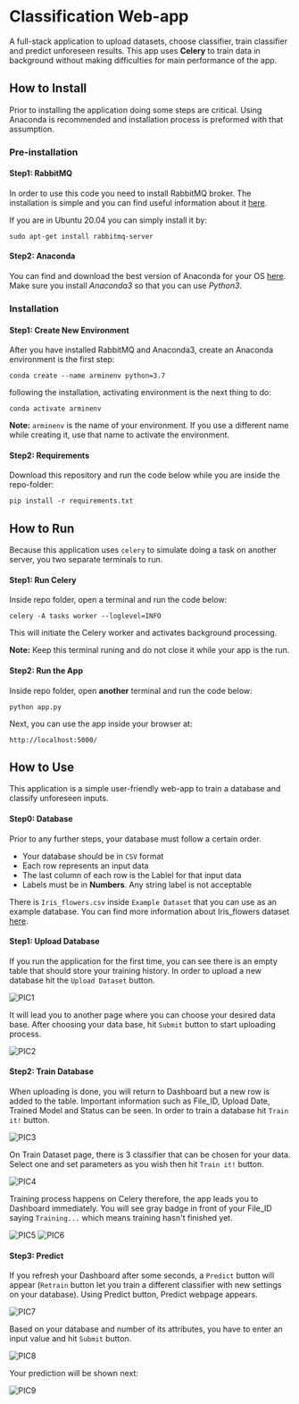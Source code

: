 # Classification Web-app

A full-stack application to upload datasets, choose classifier, train classifier and predict unforeseen results. This app uses __Celery__ to train data in background without making difficulties for main performance of the app.

## How to Install
Prior to installing the application doing some steps are critical. Using Anaconda is recommended and installation process is preformed with that assumption.
### Pre-installation
#### Step1: RabbitMQ
In order to use this code you need to install RabbitMQ broker. The installation is simple and you can find useful information about it [here](https://www.rabbitmq.com/download.html).

If you are in Ubuntu 20.04 you can simply install it by:
```
sudo apt-get install rabbitmq-server
```
#### Step2: Anaconda
You can find and download the best version of Anaconda for your OS [here](https://docs.anaconda.com/anaconda/install/index.html). Make sure you install *Anaconda3* so that you can use *Python3*.

### Installation
#### Step1: Create New Environment
After you have installed RabbitMQ and Anaconda3, create an Anaconda environment is the first step:
```
conda create --name arminenv python=3.7
```
following the installation, activating environment is the next thing to do:
```
conda activate arminenv
```
__Note:__ `arminenv` is the name of your environment. If you use a different name while creating it, use that name to activate the environment.
#### Step2: Requirements
Download this repository and run the code below while you are inside the repo-folder:
```
pip install -r requirements.txt
```

## How to Run
Because this application uses `celery` to simulate doing a task on another server, you two separate terminals to run.
#### Step1: Run Celery
Inside repo folder, open a terminal and run the code below:
```
celery -A tasks worker --loglevel=INFO
```
This will initiate the Celery worker and activates background processing.

__Note:__ Keep this terminal runing and do not close it while your app is the run.


#### Step2: Run the App
 Inside repo folder, open __another__ terminal and run the code below:
 ```
 python app.py
 ```
Next, you can use the app inside your browser at:
 ```
http://localhost:5000/
```
## How to Use
This application is a simple user-friendly web-app to train a database and classify unforeseen inputs.

#### Step0: Database
Prior to any further steps, your database must follow a certain order.
- Your database should be in `CSV` format
- Each row represents an input data
- The last column of each row is the Lablel for that input data
- Labels must be in __Numbers__. Any string label is not acceptable

There is `Iris_flowers.csv` inside `Example Dataset` that you can use as an example database. You can find more information about Iris_flowers dataset [here](https://en.wikipedia.org/wiki/Iris_flower_data_set).

#### Step1: Upload Database
If you run the application for the first time, you can see there is an empty table that should store your training history.
In order to upload a new database hit the `Upload Dataset` button.

![PIC1](static/images/PIC1.png)


It will lead you to another page where you can choose your desired data base. After choosing your data base, hit `Submit` button to start uploading process.

![PIC2](static/images/PIC2.png)

#### Step2: Train Database
When uploading is done, you will return to Dashboard but a new row is added to the table. Important information such as File_ID, Upload Date,	Trained Model and	Status can be seen.
In order to train a database hit `Train it!` button.

![PIC3](static/images/PIC3.png)

On Train Dataset page, there is 3 classifier that can be chosen for your data. Select one and set parameters as you wish then hit `Train it!` button.

![PIC4](static/images/PIC4.png)

Training process happens on Celery therefore, the app leads you to Dashboard immediately. You will see gray badge in front of your File_ID saying `Training...` which means training hasn't finished yet.

![PIC5](static/images/PIC5.png)
![PIC6](static/images/PIC6.png)

#### Step3: Predict
If you refresh your Dashboard after some seconds, a `Predict` button will appear (`Retrain` button let you train a different classifier with new settings on your database).
Using Predict button, Predict webpage appears.

![PIC7](static/images/PIC7.png)

Based on your database and number of its attributes, you have to enter an input value and hit `Submit` button.

![PIC8](static/images/PIC8.png)

Your prediction will be shown next:

![PIC9](static/images/PIC9.png)
